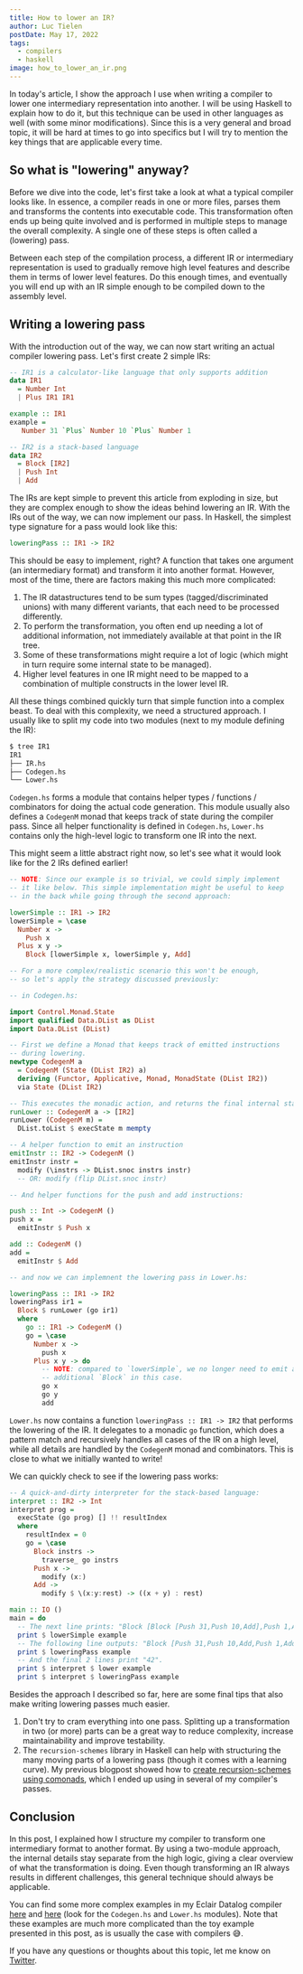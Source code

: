 ```yaml
---
title: How to lower an IR?
author: Luc Tielen
postDate: May 17, 2022
tags:
  - compilers
  - haskell
image: how_to_lower_an_ir.png
---
```


In today's article, I show the approach I use when writing a compiler to lower
one intermediary representation into another. I will be using Haskell to explain
how to do it, but this technique can be used in other languages as well (with
some minor modifications). Since this is a very general and broad topic, it will
be hard at times to go into specifics but I will try to mention the key things
that are applicable every time.

## So what is "lowering" anyway?

Before we dive into the code, let's first take a look at what a typical compiler
looks like. In essence, a compiler reads in one or more files, parses them and
transforms the contents into executable code. This transformation often ends up
being quite involved and is performed in multiple steps to manage the overall
complexity. A single one of these steps is often called a (lowering) pass.

Between each step of the compilation process, a different IR or intermediary
representation is used to gradually remove high level features and describe them
in terms of lower level features. Do this enough times, and eventually you will
end up with an IR simple enough to be compiled down to the assembly level.

## Writing a lowering pass

With the introduction out of the way, we can now start writing an actual
compiler lowering pass. Let's first create 2 simple IRs:

```haskell
-- IR1 is a calculator-like language that only supports addition
data IR1
  = Number Int
  | Plus IR1 IR1

example :: IR1
example =
   Number 31 `Plus` Number 10 `Plus` Number 1

-- IR2 is a stack-based language
data IR2
  = Block [IR2]
  | Push Int
  | Add
```

The IRs are kept simple to prevent this article from exploding in size, but they
are complex enough to show the ideas behind lowering an IR. With the IRs out of
the way, we can now implement our pass. In Haskell, the simplest type signature
for a pass would look like this:

```haskell
loweringPass :: IR1 -> IR2
```

This should be easy to implement, right? A function that takes one argument (an
intermediary format) and transform it into another format. However, most of the
time, there are factors making this much more complicated:

1. The IR datastructures tend to be sum types (tagged/discriminated unions) with
   many different variants, that each need to be processed differently.
2. To perform the transformation, you often end up needing a lot of additional
   information, not immediately available at that point in the IR tree.
3. Some of these transformations might require a lot of logic (which might in
   turn require some internal state to be managed).
4. Higher level features in one IR might need to be mapped to a combination of
   multiple constructs in the lower level IR.

All these things combined quickly turn that simple function into a complex
beast. To deal with this complexity, we need a structured approach. I usually
like to split my code into two modules (next to my module defining the IR):

```bash
$ tree IR1
IR1
├── IR.hs
├── Codegen.hs
└── Lower.hs
```

`Codegen.hs` forms a module that contains helper types / functions / combinators
for doing the actual code generation. This module usually also defines a
`CodegenM` monad that keeps track of state during the compiler pass. Since all
helper functionality is defined in `Codegen.hs`, `Lower.hs` contains only the
high-level logic to transform one IR into the next.

This might seem a little abstract right now, so let's see what it would look
like for the 2 IRs defined earlier!

```haskell
-- NOTE: Since our example is so trivial, we could simply implement
-- it like below. This simple implementation might be useful to keep
-- in the back while going through the second approach:

lowerSimple :: IR1 -> IR2
lowerSimple = \case
  Number x ->
    Push x
  Plus x y ->
    Block [lowerSimple x, lowerSimple y, Add]

-- For a more complex/realistic scenario this won't be enough,
-- so let's apply the strategy discussed previously:

-- in Codegen.hs:

import Control.Monad.State
import qualified Data.DList as DList
import Data.DList (DList)

-- First we define a Monad that keeps track of emitted instructions
-- during lowering.
newtype CodegenM a
  = CodegenM (State (DList IR2) a)
  deriving (Functor, Applicative, Monad, MonadState (DList IR2))
  via State (DList IR2)

-- This executes the monadic action, and returns the final internal state.
runLower :: CodegenM a -> [IR2]
runLower (CodegenM m) =
  DList.toList $ execState m mempty

-- A helper function to emit an instruction
emitInstr :: IR2 -> CodegenM ()
emitInstr instr =
  modify (\instrs -> DList.snoc instrs instr)
  -- OR: modify (flip DList.snoc instr)

-- And helper functions for the push and add instructions:

push :: Int -> CodegenM ()
push x =
  emitInstr $ Push x

add :: CodegenM ()
add =
  emitInstr $ Add

-- and now we can implemnent the lowering pass in Lower.hs:

loweringPass :: IR1 -> IR2
loweringPass ir1 =
  Block $ runLower (go ir1)
  where
    go :: IR1 -> CodegenM ()
    go = \case
      Number x ->
        push x
      Plus x y -> do
        -- NOTE: compared to `lowerSimple`, we no longer need to emit an
        -- additional `Block` in this case.
        go x
        go y
        add
```

`Lower.hs` now contains a function `loweringPass :: IR1 -> IR2` that performs
the lowering of the IR. It delegates to a monadic `go` function, which does a
pattern match and recursively handles all cases of the IR on a high level, while
all details are handled by the `CodegenM` monad and combinators. This is close
to what we initially wanted to write!

We can quickly check to see if the lowering pass works:

```haskell
-- A quick-and-dirty interpreter for the stack-based language:
interpret :: IR2 -> Int
interpret prog =
  execState (go prog) [] !! resultIndex
  where
    resultIndex = 0
    go = \case
      Block instrs ->
        traverse_ go instrs
      Push x ->
        modify (x:)
      Add ->
        modify $ \(x:y:rest) -> ((x + y) : rest)

main :: IO ()
main = do
  -- The next line prints: "Block [Block [Push 31,Push 10,Add],Push 1,Add]"
  print $ lowerSimple example
  -- The following line outputs: "Block [Push 31,Push 10,Add,Push 1,Add]"
  print $ loweringPass example
  -- And the final 2 lines print "42".
  print $ interpret $ lower example
  print $ interpret $ loweringPass example
```

Besides the approach I described so far, here are some final tips that also make
writing lowering passes much easier.

1. Don't try to cram everything into one pass. Splitting up a transformation in
   two (or more) parts can be a great way to reduce complexity, increase
   maintainability and improve testability.
2. The `recursion-schemes` library in Haskell can help with structuring the many
   moving parts of a lowering pass (though it comes with a learning curve). My
   previous blogpost showed how to
   [create recursion-schemes using comonads](../create_recursion_schemes_using_comonads/),
   which I ended up using in several of my compiler's passes.

## Conclusion

In this post, I explained how I structure my compiler to transform one
intermediary format to another format. By using a two-module approach, the
internal details stay separate from the high logic, giving a clear overview of
what the transformation is doing. Even though transforming an IR always results
in different challenges, this general technique should always be applicable.

You can find some more complex examples in my Eclair Datalog compiler
[here](https://github.com/luc-tielen/eclair-lang/tree/f51950021715c1eed25dc4b9c747e8326aa4bbc2/lib/Eclair/EIR)
and [here](https://github.com/luc-tielen/eclair-lang/tree/f51950021715c1eed25dc4b9c747e8326aa4bbc2/lib/Eclair/RA)
(look for the `Codegen.hs` and `Lower.hs` modules). Note that these examples are
much more complicated than the toy example presented in this post, as is usually
the case with compilers :sweat_smile:.

If you have any questions or thoughts about this topic, let me know on
[Twitter](https://twitter.com/luctielen).
